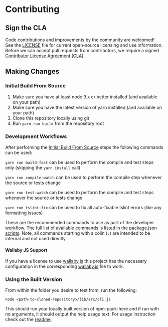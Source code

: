 # Contributing

## Sign the CLA

Code contributions and improvements by the community are welcomed!
See the [LICENSE](LICENSE) file for current open-source licensing and use information.
Before we can accept pull requests from contributors, we require a signed
[Contributor License Agreement (CLA)](http://tableau.github.io/contributing.html).

## Making Changes

### Initial Build From Source

1. Make sure you have at least node 9.x or better installed (and available on your path)
1. Make sure you have the latest version of yarn installed (and available on your path)
1. Clone this repository locally using git
1. Run `yarn run build` from the repository root

### Development Workflows

After performing the [Initial Build From Source](#initial-build-from-source) steps the following commands can be used:

`yarn run build-fast` can be used to perform the compile and test steps only (skipping the `yarn install` call)

`yarn run compile-watch` can be used to perform the compile step whenever the source or tests change

`yarn run test-watch` can be used to perform the compile and test steps whenever the source or tests change

`yarn run tslint-fix` can be used to fix all auto-fixable tslint errors (like any formatting issues)

These are the recommended commands to use as part of the developer workflow. The full list of available commands is listed in the [package.json scripts](package.json). Note, all commands starting with a colin (`:`) are intended to be internal and not used directly.

#### Wallaby JS Support

If you have a license to use [wallaby js](https://wallabyjs.com/) this project has the necessary configuration in the corresponding [wallaby.js](wallaby.js) file to work.

### Using the Built Version

From within the folder you desire to test from, run the following:

```unix
node <path-to-cloned-repository>/lib/src/cli.js
```

This should run your locally built version of npm-pack-here and if run with no arguments, it should output the help usage text. For usage instruction check out the [readme](readme.md#Demo).

